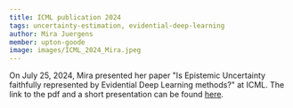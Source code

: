 ```yaml
---
title: ICML publication 2024
tags: uncertainty-estimation, evidential-deep-learning
author: Mira Juergens
member: upton-goode
image: images/ICML_2024_Mira.jpeg
---
```


On July 25, 2024, Mira presented her paper "Is Epistemic Uncertainty faithfully represented by Evidential Deep Learning methods?" at ICML. The link to the pdf and a short presentation can be found [here](https://icml.cc/virtual/2024/poster/33148).
